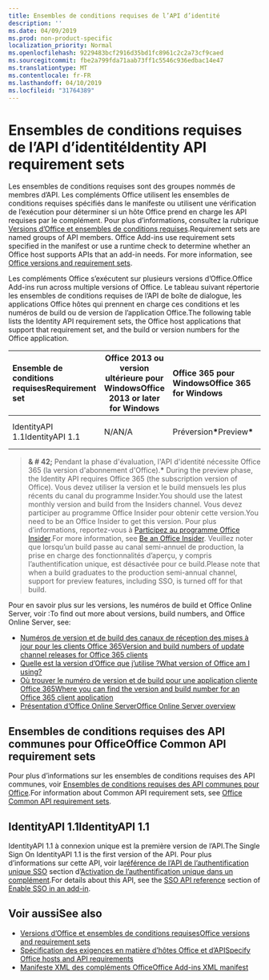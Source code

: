```yaml
---
title: Ensembles de conditions requises de l’API d’identité
description: ''
ms.date: 04/09/2019
ms.prod: non-product-specific
localization_priority: Normal
ms.openlocfilehash: 9229483bcf2916d35bd1fc8961c2c2a73cf9caed
ms.sourcegitcommit: fbe2a799fda71aab73ff1c5546c936edbac14e47
ms.translationtype: MT
ms.contentlocale: fr-FR
ms.lasthandoff: 04/10/2019
ms.locfileid: "31764389"
---
```

# <a name="identity-api-requirement-sets"></a><span data-ttu-id="e61a0-102">Ensembles de conditions requises de l’API d’identité</span><span class="sxs-lookup"><span data-stu-id="e61a0-102">Identity API requirement sets</span></span>

<span data-ttu-id="e61a0-p101">Les ensembles de conditions requises sont des groupes nommés de membres d’API. Les compléments Office utilisent les ensembles de conditions requises spécifiés dans le manifeste ou utilisent une vérification de l’exécution pour déterminer si un hôte Office prend en charge les API requises par le complément. Pour plus d’informations, consultez la rubrique [Versions d’Office et ensembles de conditions requises](/office/dev/add-ins/develop/office-versions-and-requirement-sets).</span><span class="sxs-lookup"><span data-stu-id="e61a0-p101">Requirement sets are named groups of API members. Office Add-ins use requirement sets specified in the manifest or use a runtime check to determine whether an Office host supports APIs that an add-in needs. For more information, see [Office versions and requirement sets](/office/dev/add-ins/develop/office-versions-and-requirement-sets).</span></span>

<span data-ttu-id="e61a0-106">Les compléments Office s’exécutent sur plusieurs versions d’Office.</span><span class="sxs-lookup"><span data-stu-id="e61a0-106">Office Add-ins run across multiple versions of Office.</span></span> <span data-ttu-id="e61a0-107">Le tableau suivant répertorie les ensembles de conditions requises de l’API de boîte de dialogue, les applications Office hôtes qui prennent en charge ces conditions et les numéros de build ou de version de l’application Office.</span><span class="sxs-lookup"><span data-stu-id="e61a0-107">The following table lists the Identity API requirement sets, the Office host applications that support that requirement set, and the build or version numbers for the Office application.</span></span>

|  <span data-ttu-id="e61a0-108">Ensemble de conditions requises</span><span class="sxs-lookup"><span data-stu-id="e61a0-108">Requirement set</span></span>  | <span data-ttu-id="e61a0-109">Office 2013 ou version ultérieure pour Windows</span><span class="sxs-lookup"><span data-stu-id="e61a0-109">Office 2013 or later for Windows</span></span> | <span data-ttu-id="e61a0-110">Office 365 pour Windows</span><span class="sxs-lookup"><span data-stu-id="e61a0-110">Office 365 for Windows</span></span>   |  <span data-ttu-id="e61a0-111">Office 365 pour iPad</span><span class="sxs-lookup"><span data-stu-id="e61a0-111">Office 365 for iPad</span></span>  |  <span data-ttu-id="e61a0-112">Office 365 pour Mac</span><span class="sxs-lookup"><span data-stu-id="e61a0-112">Office 365 for Mac</span></span>  | <span data-ttu-id="e61a0-113">Office Online</span><span class="sxs-lookup"><span data-stu-id="e61a0-113">Office Online</span></span>  | <span data-ttu-id="e61a0-114">SharePoint Online</span><span class="sxs-lookup"><span data-stu-id="e61a0-114">SharePoint Online</span></span> | <span data-ttu-id="e61a0-115">OneDrive.com</span><span class="sxs-lookup"><span data-stu-id="e61a0-115">OneDrive.com</span></span> |<span data-ttu-id="e61a0-116">Outlook.com et Exchange Online</span><span class="sxs-lookup"><span data-stu-id="e61a0-116">Outlook.com & Exchange Online</span></span>|
|:-----|-----|:-----|:-----|:-----|:-----|:-----|:-----|:-----|
| <span data-ttu-id="e61a0-117">IdentityAPI 1.1</span><span class="sxs-lookup"><span data-stu-id="e61a0-117">IdentityAPI 1.1</span></span>  | <span data-ttu-id="e61a0-118">N/A</span><span class="sxs-lookup"><span data-stu-id="e61a0-118">N/A</span></span> | <span data-ttu-id="e61a0-119">Préversion<b>\*</b></span><span class="sxs-lookup"><span data-stu-id="e61a0-119">Preview<b>\*</b></span></span> | <span data-ttu-id="e61a0-120">Bientôt disponible</span><span class="sxs-lookup"><span data-stu-id="e61a0-120">Coming soon</span></span> | <span data-ttu-id="e61a0-121">Préversion<b>\*</b></span><span class="sxs-lookup"><span data-stu-id="e61a0-121">Preview<b>\*</b></span></span> | <span data-ttu-id="e61a0-122">Préversion<b>\*</b></span><span class="sxs-lookup"><span data-stu-id="e61a0-122">Preview<b>\*</b></span></span> | <span data-ttu-id="e61a0-123">Préversion<b>\*</b></span><span class="sxs-lookup"><span data-stu-id="e61a0-123">Preview<b>\*</b></span></span>| <span data-ttu-id="e61a0-124">Bientôt disponible</span><span class="sxs-lookup"><span data-stu-id="e61a0-124">Coming soon</span></span> | <span data-ttu-id="e61a0-125">Bientôt disponible</span><span class="sxs-lookup"><span data-stu-id="e61a0-125">Coming soon</span></span> |

> <span data-ttu-id="e61a0-126">**& # 42;** Pendant la phase d'évaluation, l'API d'identité nécessite Office 365 (la version d'abonnement d'Office).</span><span class="sxs-lookup"><span data-stu-id="e61a0-126">**&#42;** During the preview phase, the Identity API requires Office 365 (the subscription version of Office).</span></span> <span data-ttu-id="e61a0-127">Vous devez utiliser la version et le build mensuels les plus récents du canal du programme Insider.</span><span class="sxs-lookup"><span data-stu-id="e61a0-127">You should use the latest monthly version and build from the Insiders channel.</span></span> <span data-ttu-id="e61a0-128">Vous devez participer au programme Office Insider pour obtenir cette version.</span><span class="sxs-lookup"><span data-stu-id="e61a0-128">You need to be an Office Insider to get this version.</span></span> <span data-ttu-id="e61a0-129">Pour plus d’informations, reportez-vous à [Participez au programme Office Insider](https://products.office.com/office-insider?tab=tab-1).</span><span class="sxs-lookup"><span data-stu-id="e61a0-129">For more information, see [Be an Office Insider](https://products.office.com/office-insider?tab=tab-1).</span></span> <span data-ttu-id="e61a0-130">Veuillez noter que lorsqu’un build passe au canal semi-annuel de production, la prise en charge des fonctionnalités d’aperçu, y compris l’authentification unique, est désactivée pour ce build.</span><span class="sxs-lookup"><span data-stu-id="e61a0-130">Please note that when a build graduates to the production semi-annual channel, support for preview features, including SSO, is turned off for that build.</span></span>

<span data-ttu-id="e61a0-131">Pour en savoir plus sur les versions, les numéros de build et Office Online Server, voir :</span><span class="sxs-lookup"><span data-stu-id="e61a0-131">To find out more about versions, build numbers, and Office Online Server, see:</span></span>

- [<span data-ttu-id="e61a0-132">Numéros de version et de build des canaux de réception des mises à jour pour les clients Office 365</span><span class="sxs-lookup"><span data-stu-id="e61a0-132">Version and build numbers of update channel releases for Office 365 clients</span></span>](https://support.office.com/article/version-and-build-numbers-of-update-channel-releases-ae942449-1fca-4484-898b-a933ea23def7)
- [<span data-ttu-id="e61a0-133">Quelle est la version d’Office que j’utilise ?</span><span class="sxs-lookup"><span data-stu-id="e61a0-133">What version of Office am I using?</span></span>](https://support.office.com/article/What-version-of-Office-am-I-using-932788b8-a3ce-44bf-bb09-e334518b8b19)
- [<span data-ttu-id="e61a0-134">Où trouver le numéro de version et de build pour une application cliente Office 365</span><span class="sxs-lookup"><span data-stu-id="e61a0-134">Where you can find the version and build number for an Office 365 client application</span></span>](https://support.office.com/article/version-and-build-numbers-of-update-channel-releases-ae942449-1fca-4484-898b-a933ea23def7)
- [<span data-ttu-id="e61a0-135">Présentation d’Office Online Server</span><span class="sxs-lookup"><span data-stu-id="e61a0-135">Office Online Server overview</span></span>](/officeonlineserver/office-online-server-overview)

## <a name="office-common-api-requirement-sets"></a><span data-ttu-id="e61a0-136">Ensembles de conditions requises des API communes pour Office</span><span class="sxs-lookup"><span data-stu-id="e61a0-136">Office Common API requirement sets</span></span>

<span data-ttu-id="e61a0-137">Pour plus d’informations sur les ensembles de conditions requises des API communes, voir [Ensembles de conditions requises des API communes pour Office](office-add-in-requirement-sets.md).</span><span class="sxs-lookup"><span data-stu-id="e61a0-137">For information about Common API requirement sets, see [Office Common API requirement sets](office-add-in-requirement-sets.md).</span></span>

## <a name="identityapi-11"></a><span data-ttu-id="e61a0-138">IdentityAPI 1.1</span><span class="sxs-lookup"><span data-stu-id="e61a0-138">IdentityAPI 1.1</span></span>

<span data-ttu-id="e61a0-139">IdentityAPI 1.1 à connexion unique est la première version de l’API.</span><span class="sxs-lookup"><span data-stu-id="e61a0-139">The Single Sign On IdentityAPI 1.1 is the first version of the API.</span></span> <span data-ttu-id="e61a0-140">Pour plus d’informations sur cette API, voir la[référence de l’API de l’authentification unique SSO](/office/dev/add-ins/develop/sso-in-office-add-ins#sso-api-reference) section d’[Activation de l’authentification unique dans un complément](/office/dev/add-ins/develop/sso-in-office-add-ins).</span><span class="sxs-lookup"><span data-stu-id="e61a0-140">For details about this API, see the [SSO API reference](/office/dev/add-ins/develop/sso-in-office-add-ins#sso-api-reference) section of [Enable SSO in an add-in](/office/dev/add-ins/develop/sso-in-office-add-ins).</span></span>

## <a name="see-also"></a><span data-ttu-id="e61a0-141">Voir aussi</span><span class="sxs-lookup"><span data-stu-id="e61a0-141">See also</span></span>

- [<span data-ttu-id="e61a0-142">Versions d’Office et ensembles de conditions requises</span><span class="sxs-lookup"><span data-stu-id="e61a0-142">Office versions and requirement sets</span></span>](/office/dev/add-ins/develop/office-versions-and-requirement-sets)
- [<span data-ttu-id="e61a0-143">Spécification des exigences en matière d’hôtes Office et d’API</span><span class="sxs-lookup"><span data-stu-id="e61a0-143">Specify Office hosts and API requirements</span></span>](/office/dev/add-ins/develop/specify-office-hosts-and-api-requirements)
- [<span data-ttu-id="e61a0-144">Manifeste XML des compléments Office</span><span class="sxs-lookup"><span data-stu-id="e61a0-144">Office Add-ins XML manifest</span></span>](/office/dev/add-ins/develop/add-in-manifests)
